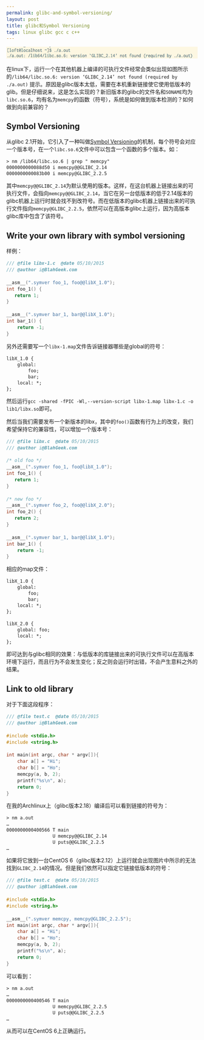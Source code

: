 ```yaml
---
permalink: glibc-and-symbol-versioning/
layout: post
title: glibc和Symbol Versioning
tags: linux glibc gcc c c++
---
```


![](images/glibc_bad_version.png)


在linux下，运行一个在其他机器上编译的可执行文件经常会类似出现如图所示的`/lib64/libc.so.6: version ‘GLIBC_2.14’ not found (required by ./a.out)` 提示。原因是glibc版本太低，需要在本机重新链接使它使用低版本的glib。但是仔细说来，这是怎么实现的？新旧版本的glibc的文件名和`SONAME`均为`libc.so.6`，均有名为`memcpy`的函数（符号），系统是如何做到版本检测的？如何做到向前兼容的？

## Symbol Versioning

从glibc 2.1开始，它引入了一种叫做[Symbol Versioning](http://people.redhat.com/drepper/symbol-versioning)的机制，每个符号会对应一个版本号，在一个`libc.so.6`文件中可以包含一个函数的多个版本。如：

```
> nm /lib64/libc.so.6 | grep " memcpy"
0000000000088d50 i memcpy@@GLIBC_2.14
0000000000083b00 i memcpy@GLIBC_2.2.5
```

其中`memcpy@@GLIBC_2.14`为默认使用的版本。这样，在这台机器上链接出来的可执行文件，会指向`memcpy@@GLIBC_2.14`，当它在另一台低版本的低于2.14版本的glibc机器上运行时就会找不到改符号。而在低版本的glibc机器上链接出来的可执行文件指向`memcpy@GLIBC_2.2.5`，依然可以在高版本glibc上运行，因为高版本glibc库中包含了该符号。

## Write your own library with symbol versioning

样例：

```c
/// @file libx-1.c  @date 05/10/2015
/// @author i@BlahGeek.com

__asm__(".symver foo_1, foo@@libX_1.0");
int foo_1() {
   return 1;
}

__asm__(".symver bar_1, bar@@libX_1.0");
int bar_1() {
    return -1;
}
```

另外还需要写一个`libx-1.map`文件告诉链接器哪些是global的符号：

```
libX_1.0 {
    global:
        foo;
        bar;
    local: *;
};
```

然后运行`gcc -shared -fPIC -Wl,--version-script libx-1.map libx-1.c -o lib1/libx.so`即可。

然后当我们需要发布一个新版本的libx，其中的`foo()`函数有行为上的改变，我们希望保持它的兼容性，可以增加一个版本号：

```c
/// @file libx.c  @date 05/10/2015
/// @author i@BlahGeek.com

/* old foo */
__asm__(".symver foo_1, foo@libX_1.0");
int foo_1() {
   return 1;
}

/* new foo */
__asm__(".symver foo_2, foo@@libX_2.0");
int foo_2() {
   return 2;
}

__asm__(".symver bar_1, bar@@libX_1.0");
int bar_1() {
    return -1;
}
```

相应的map文件：

```
libX_1.0 {
    global:
        foo;
        bar;
    local: *;
};

libX_2.0 {
    global: foo;
    local: *;
};
```

即可达到与glibc相同的效果：与低版本的库链接出来的可执行文件可以在高版本环境下运行，而且行为不会发生变化；反之则会运行时出错，不会产生意料之外的结果。

## Link to old library

对于下面这段程序：

```c
/// @file test.c  @date 05/10/2015
/// @author i@BlahGeek.com

#include <stdio.h>
#include <string.h>

int main(int argc, char * argv[]){
    char a[] = "Hi";
    char b[] = "Ho";
    memcpy(a, b, 2);
    printf("%s\n", a);
    return 0;
}
```

在我的Archlinux上（glibc版本2.18）编译后可以看到链接的符号为：

```
> nm a.out
…
0000000000400566 T main
                 U memcpy@@GLIBC_2.14
                 U puts@@GLIBC_2.2.5
…
```

如果将它放到一台CentOS 6（glibc版本2.12）上运行就会出现图片中所示的无法找到`GLIBC_2.14`的情况。但是我们依然可以指定它链接低版本的符号：

```c
/// @file test.c  @date 05/10/2015
/// @author i@BlahGeek.com

#include <stdio.h>
#include <string.h>

__asm__(".symver memcpy, memcpy@GLIBC_2.2.5");
int main(int argc, char * argv[]){
    char a[] = "Hi";
    char b[] = "Ho";
    memcpy(a, b, 2);
    printf("%s\n", a);
    return 0;
}
```

可以看到：

```
> nm a.out
…
0000000000400546 T main
                 U memcpy@GLIBC_2.2.5
                 U puts@@GLIBC_2.2.5
…
```

从而可以在CentOS 6上正确运行。
